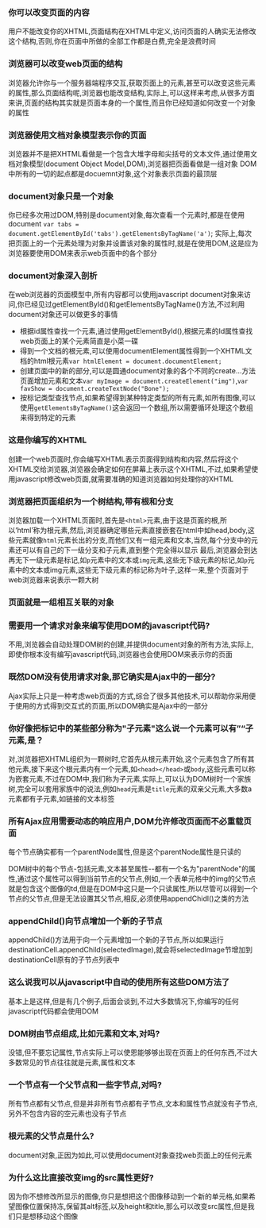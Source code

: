 ### 你可以改变页面的内容
用户不能改变你的XHTML,页面结构在XHTML中定义,访问页面的人确实无法修改这个结构,否则,你在页面中所做的全部工作都是白费,完全是浪费时间

### 浏览器可以改变web页面的结构

浏览器允许你与一个服务器端程序交互,获取页面上的元素,甚至可以改变这些元素的属性,那么页面结构呢,浏览器也能改变结构,实际上,可以这样来考虑,从很多方面来讲,页面的结构其实就是页面本身的一个属性,而且你已经知道如何改变一个对象的属性

### 浏览器使用文档对象模型表示你的页面
浏览器并不是把XHTML看做是一个包含大堆字母和尖括号的文本文件,通过使用文档对象模型(document Object Model,DOM),浏览器把页面看做是一组对象
DOM中所有的一切的起点都是docuemnt对象,这个对象表示页面的最顶层

### document对象只是一个对象

你已经多次用过DOM,特别是document对象,每次查看一个元素时,都是在使用document
`var tabs = document.getElementById('tabs').getElementsByTagName('a')`;
实际上,每次把页面上的一个元素处理为对象并设置该对象的属性时,就是在使用DOM,这是应为浏览器要使用DOM来表示web页面中的各个部分

### document对象深入剖析

在web浏览器的页面模型中,所有内容都可以使用javascript document对象来访问,你已经见过getElementById()和getElementsByTagName()方法,不过利用document对象还可以做更多的事情
* 根据id属性查找一个元素,通过使用getElementById(),根据元素的Id属性查找web页面上的某个元素简直是小菜一碟
* 得到一个文档的根元素,可以使用documentElement属性得到一个XHTML文档的html根元素`var htmlElement = document.documentElement;`
* 创建页面中的新的部分,可以是圆通document对象的各个不同的create...方法页面增加元素和文本`var myImage = document.createElement("img")`,`var favShow = document.createTextNode("Bone");`
* 按标记类型查找节点,如果希望得到某种特定类型的所有元素,如所有图像,可以使用`getElementsByTagName()`这会返回一个数组,所以需要循环处理这个数组来得到特定的元素

### 这是你编写的XHTML

创建一个web页面时,你会编写XHTML表示页面得到结构和内容,然后将这个XHTML交给浏览器,浏览器会确定如何在屏幕上表示这个XHTML,不过,如果希望使用javascript修改web页面,就需要准确的知道浏览器如何处理你的XHTML

### 浏览器把页面组织为一个树结构,带有根和分支

浏览器加载一个XHTML页面时,首先是`<html>`元素,由于这是页面的根,所以‘html’称为根元素,然后,浏览器确定哪些元素直接嵌套在html中如head,body,这些元素就像`html`元素长出的分支,而他们又有一组元素和文本,当然,每个分支中的元素还可以有自己的下一级分支和子元素,直到整个完全得以显示
最后,浏览器会到达再无下一级元素是标记,如`p`元素中的文本或`img`元素,这些无下级元素的标记,如`p`元素中的文本或img元素,这些无下级元素的标记称为叶子,这样一来,整个页面对于web浏览器来说表示一颗大树

### 页面就是一组相互关联的对象

### 需要用一个请求对象来编写使用DOM的javascript代码?

不用,浏览器会自动处理DOM树的创建,并提供document对象的所有方法,实际上,即使你根本没有编写javascript代码,浏览器也会使用DOM来表示你的页面

### 既然DOM没有使用请求对象,那它确实是Ajax中的一部分?
Ajax实际上只是一种考虑web页面的方式,综合了很多其他技术,可以帮助你采用便于使用的方式得到交互式的页面,所以DOM确实是Ajax中的一部分

### 你好像把标记中的某些部分称为"子元素"这么说一个元素可以有”“子元素,是？
对,浏览器把XHTML组织为一颗树时,它首先从根元素开始,这个元素包含了所有其他元素,接下来这个根元素内有一个元素,如`<head></head>`或`body`,这些元素可以称为嵌套元素,不过在DOM中,我们称为子元素,实际上,可以认为DOM树时一个家族树,完全可以套用家族中的说法,例如`head`元素是`title`元素的双亲父元素,大多数a元素都有子元素,如链接的文本标签

### 所有Ajax应用需要动态的响应用户,DOM允许修改页面而不必重载页面

每个节点确实都有一个parentNode属性,但是这个parentNode属性是只读的

DOM树中的每个节点-包括元素,文本甚至属性--都有一个名为"parentNode"的属性,通过这个属性可以得到当前节点的父节点,例如,一个表单元格中的img的父节点就是包含这个图像的td,但是在DOM中这只是一个只读属性,所以尽管可以得到一个节点的父节点,但是无法设置其父节点,相反,必须使用appendChidl()之类的方法

### appendChild()向节点增加一个新的子节点

appendChild()方法用于向一个元素增加一个新的子节点,所以如果运行destinationCell.appendChild(selectedImage),就会将selectedImage节增加到destinationCell原有的子节点列表中

### 这么说我可以从javascript中自动的使用所有这些DOM方法了

基本上是这样,但是有几个例子,后面会谈到,不过大多数情况下,你编写的任何javascript代码都会使用DOM

### DOM树由节点组成,比如元素和文本,对吗?

没错,但不要忘记属性,节点实际上可以使恩能够够出现在页面上的任何东西,不过大多数常见的节点往往就是元素,属性和文本

### 一个节点有一个父节点和一些字节点,对吗?
所有节点都有父节点,但是并非所有节点都有子节点,文本和属性节点就没有子节点,另外不包含内容的空元素也没有子节点

### 根元素的父节点是什么?
document对象,正因为如此,可以使用document对象查找web页面上的任何元素

### 为什么这比直接改变img的src属性更好?

因为你不想修改所显示的图像,你只是想把这个图像移动到一个新的单元格,如果希望图像位置保持冻,保留其alt标签,以及height和title,那么可以改变src属性,但是我们只是想移动这个图像
